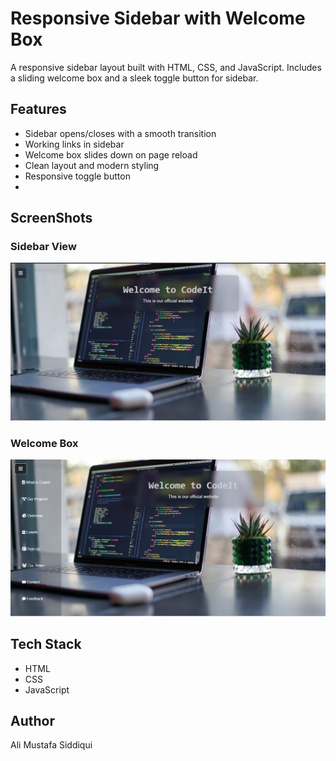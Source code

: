 # Responsive Sidebar with Welcome Box

A responsive sidebar layout built with HTML, CSS, and JavaScript. Includes a sliding welcome box and a sleek toggle button for sidebar.

## Features
- Sidebar opens/closes with a smooth transition
- Working links in sidebar
- Welcome box slides down on page reload
- Clean layout and modern styling
- Responsive toggle button
- 
## ScreenShots

### Sidebar View
![Sidebar View](https://github.com/AliMustafaSiddiqui/sidebar-project/blob/main/Screenshot%202025-06-24%20115750.png)

### Welcome Box
![Welcome Box](https://github.com/AliMustafaSiddiqui/sidebar-project/blob/main/Screenshot%202025-06-24%20115817.png)

## Tech Stack
- HTML
- CSS
- JavaScript

## Author
Ali Mustafa Siddiqui
